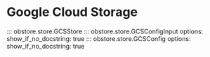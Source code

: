 # Google Cloud Storage

::: obstore.store.GCSStore
::: obstore.store.GCSConfigInput
    options:
        show_if_no_docstring: true
::: obstore.store.GCSConfig
    options:
        show_if_no_docstring: true
